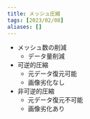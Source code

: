 ```yaml
---
title: メッシュ圧縮
tags: [2023/02/08]
aliases: []
---
```


- メッシュ数の削減
	- データ量削減
- 可逆的圧縮
	- 元データ復元可能
	- 画像劣化なし
- 非可逆的圧縮
	- 元データ復元不可能
	- 画像劣化あり